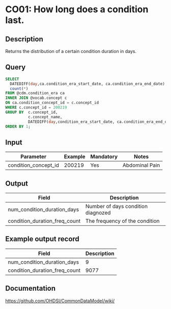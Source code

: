 <!---
Group:condition occurrence
Name:CO01 How long does a condition last.
Author:Patrick Ryan
CDM Version: 5.3
-->

# CO01: How long does a condition last.

## Description
Returns the distribution of a certain condition duration in days.

## Query
```sql
SELECT
  DATEDIFF(day,ca.condition_era_start_date, ca.condition_era_end_date) + 1 AS num_condition_duration_days,
  count(*)                                                                 AS condition_duration_freq_count
FROM @cdm.condition_era ca
INNER JOIN @vocab.concept c
ON ca.condition_concept_id = c.concept_id
WHERE c.concept_id = 200219
GROUP BY  c.concept_id,
          c.concept_name,
          DATEDIFF(day,condition_era_start_date, ca.condition_era_end_date)
ORDER BY 1;
```

## Input

|  Parameter |  Example |  Mandatory |  Notes |
| --- | --- | --- | --- |
| condition_concept_id |   200219 |  Yes | Abdominal Pain |

## Output

|  Field |  Description |
| --- | --- |
| num_condition_duration_days | Number of days condition diagnozed |
| condition_duration_freq_count | The frequency of the condition |

## Example output record

|  Field |  Description |
| --- | --- |
| num_condition_duration_days |  9 |
| condition_duration_freq_count |  9077 |

## Documentation
https://github.com/OHDSI/CommonDataModel/wiki/
